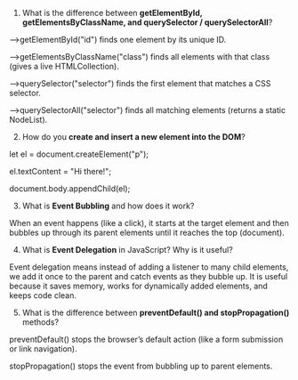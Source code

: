1. What is the difference between **getElementById, getElementsByClassName, and querySelector / querySelectorAll**?

-->getElementById("id") finds one element by its unique ID.

-->getElementsByClassName("class") finds all elements with that class (gives a live HTMLCollection).

-->querySelector("selector") finds the first element that matches a CSS selector.

-->querySelectorAll("selector") finds all matching elements (returns a static NodeList).

2. How do you **create and insert a new element into the DOM**?

let el = document.createElement("p");

el.textContent = "Hi there!";

document.body.appendChild(el);

3. What is **Event Bubbling** and how does it work?

When an event happens (like a click), it starts at the target element and then bubbles up through its parent elements until it reaches the top (document).

4. What is **Event Delegation** in JavaScript? Why is it useful?

Event delegation means instead of adding a listener to many child elements, we add it once to the parent and catch events as they bubble up.
It is useful because it saves memory, works for dynamically added elements, and keeps code clean.

5. What is the difference between **preventDefault() and stopPropagation()** methods?

preventDefault() stops the browser’s default action (like a form submission or link navigation).

stopPropagation() stops the event from bubbling up to parent elements.
